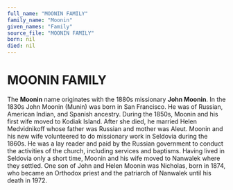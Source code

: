```yaml
---
full_name: "MOONIN FAMILY"
family_name: "Moonin"
given_names: "Family"
source_file: "MOONIN FAMILY"
born: nil
died: nil
---
```

# MOONIN FAMILY

The **Moonin** name originates with the 1880s missionary **John
Moonin**. In the 1830s John Moonin (Munin) was born in San Francisco. He
was of Russian, American Indian, and Spanish ancestry. During the 1850s,
Moonin and his first wife moved to Kodiak Island. After she died, he
married Helen Medvidnikoff whose father was Russian and mother was
Aleut. Moonin and his new wife volunteered to do missionary work in
Seldovia during the 1860s. He was a lay reader and paid by the Russian
government to conduct the activities of the church, including services
and baptisms. Having lived in Seldovia only a short time, Moonin and his
wife moved to Nanwalek where they settled. One son of John and Helen
Moonin was Nicholas, born in 1874, who became an Orthodox priest and the
patriarch of Nanwalek until his death in 1972.

